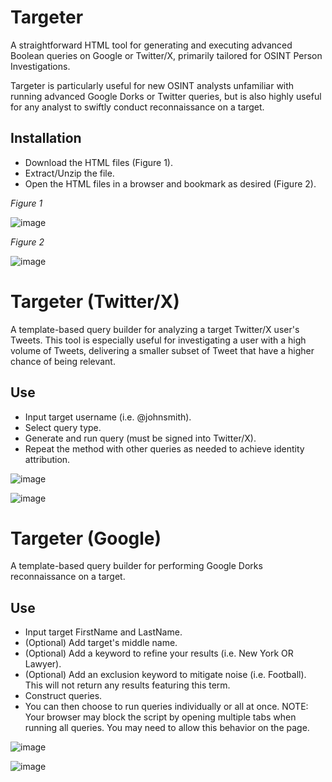 # Targeter

A straightforward HTML tool for generating and executing advanced Boolean queries on Google or Twitter/X, primarily tailored for OSINT Person Investigations. 

Targeter is particularly useful for new OSINT analysts unfamiliar with running advanced Google Dorks or Twitter queries, but is also highly useful for any analyst to swiftly conduct reconnaissance on a target.


## Installation 
- Download the HTML files (Figure 1).
- Extract/Unzip the file.
- Open the HTML files in a browser and bookmark as desired (Figure 2).

_Figure 1_

![image](https://github.com/sockysec/Targeter/assets/121141737/0683f34b-9186-4dfd-8aa2-967a28d5840d)


_Figure 2_

![image](https://github.com/sockysec/Targeter/assets/121141737/1a27483d-b683-4ec4-a7b3-3e8214bc1b71)


  
# Targeter (Twitter/X)

A template-based query builder for analyzing a target Twitter/X user's Tweets. 
This tool is especially useful for investigating a user with a high volume of Tweets, delivering a smaller subset of Tweet that have a higher chance of being relevant.

## Use
- Input target username (i.e. @johnsmith).
- Select query type.
- Generate and run query (must be signed into Twitter/X).
- Repeat the method with other queries as needed to achieve identity attribution.


![image](https://github.com/sockysec/Targeter/assets/121141737/08307684-4c44-4864-ac77-dd9f592acf80)

![image](https://github.com/sockysec/Targeter/assets/121141737/70d0369d-3af1-47e2-a1ed-92d3b8d16df6)




# Targeter (Google)

A template-based query builder for performing Google Dorks reconnaissance on a target. 

## Use
- Input target FirstName and LastName.
- (Optional) Add target's middle name.
- (Optional) Add a keyword to refine your results (i.e. New York OR Lawyer).
- (Optional) Add an exclusion keyword to mitigate noise (i.e. Football). This will not return any results featuring this term.
- Construct queries.
- You can then choose to run queries individually or all at once.
NOTE: Your browser may block the script by opening multiple tabs when running all queries. You may need to allow this behavior on the page.

![image](https://github.com/sockysec/Targeter/assets/121141737/8af77f59-20cf-43a4-a331-70b5592632a1)

![image](https://github.com/sockysec/Targeter/assets/121141737/1fefd848-4d8e-488e-aefa-c2236d34a71a)
